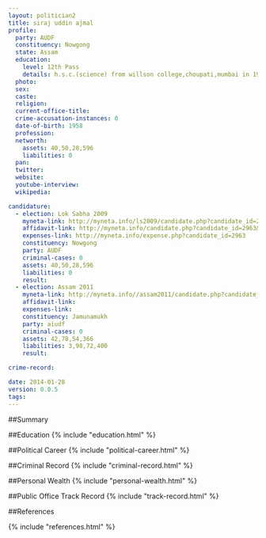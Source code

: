 ```yaml
---
layout: politician2
title: siraj uddin ajmal
profile: 
  party: AUDF
  constituency: Nowgong
  state: Assam
  education: 
    level: 12th Pass
    details: h.s.c.(science) from willson college,choupati,mumbai in 1977
  photo: 
  sex: 
  caste: 
  religion: 
  current-office-title: 
  crime-accusation-instances: 0
  date-of-birth: 1958
  profession: 
  networth: 
    assets: 40,50,28,596
    liabilities: 0
  pan: 
  twitter: 
  website: 
  youtube-interview: 
  wikipedia: 

candidature: 
  - election: Lok Sabha 2009
    myneta-link: http://myneta.info/ls2009/candidate.php?candidate_id=2963
    affidavit-link: http://myneta.info/candidate.php?candidate_id=2963&scan=original
    expenses-link: http://myneta.info/expense.php?candidate_id=2963
    constituency: Nowgong 
    party: AUDF
    criminal-cases: 0
    assets: 40,50,28,596
    liabilities: 0
    result:  
  - election: Assam 2011
    myneta-link: http://myneta.info//assam2011/candidate.php?candidate_id=519
    affidavit-link: 
    expenses-link: 
    constituency: Jamunamukh 
    party: aiudf
    criminal-cases: 0
    assets: 42,78,54,366
    liabilities: 3,98,72,400
    result:  

crime-record: 

date: 2014-01-28
version: 0.0.5
tags: 
---
```

##Summary


##Education
{% include "education.html" %}


##Political Career
{% include "political-career.html" %}


##Criminal Record
{% include "criminal-record.html" %}


##Personal Wealth
{% include "personal-wealth.html" %}


##Public Office Track Record
{% include "track-record.html" %}


##References


{% include "references.html" %}